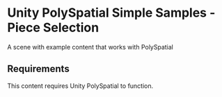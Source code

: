 # Unity PolySpatial Simple Samples - Piece Selection

A scene with example content that works with PolySpatial

## Requirements

This content requires Unity PolySpatial to function. 